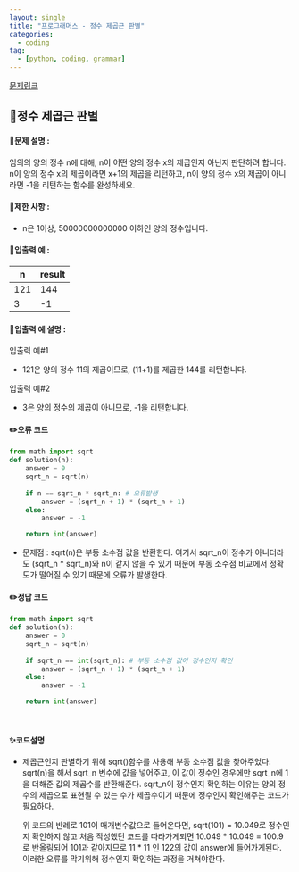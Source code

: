 ```yaml
---
layout: single
title: "프로그래머스 - 정수 제곱근 판별"
categories: 
  - coding
tag:
  - [python, coding, grammar]
--- 
```

[문제링크](https://school.programmers.co.kr/learn/courses/30/lessons/12934)  

## 📌정수 제곱근 판별

#### 📖문제 설명 :  
임의의 양의 정수 n에 대해, n이 어떤 양의 정수 x의 제곱인지 아닌지 판단하려 합니다.
n이 양의 정수 x의 제곱이라면 x+1의 제곱을 리턴하고, n이 양의 정수 x의 제곱이 아니라면 -1을 리턴하는 함수를 완성하세요.

#### 📖제한 사항 :  
- n은 1이상, 50000000000000 이하인 양의 정수입니다.
  
#### 📖입출력 예 : 

|n|result|
|---|---|
|121|144|
|3|-1|

#### 📖입출력 예 설명 : 

입출력 예#1
- 121은 양의 정수 11의 제곱이므로, (11+1)를 제곱한 144를 리턴합니다.

입출력 예#2
- 3은 양의 정수의 제곱이 아니므로, -1을 리턴합니다.

#### ✏️오류 코드
```python
from math import sqrt
def solution(n):
    answer = 0
    sqrt_n = sqrt(n)
    
    if n == sqrt_n * sqrt_n: # 오류발생 
        answer = (sqrt_n + 1) * (sqrt_n + 1)
    else:
        answer = -1

    return int(answer)
```

- 문제점 : sqrt(n)은 부동 소수점 값을 반환한다. 여기서 sqrt_n이 정수가 아니더라도 (sqrt_n * sqrt_n)와 n이 같지 않을 수 있기 때문에
  부동 소수점 비교에서 정확도가 떨어질 수 있기 때문에 오류가 발생한다. 

#### ✏️정답 코드
```python
from math import sqrt
def solution(n):
    answer = 0
    sqrt_n = sqrt(n)
    
    if sqrt_n == int(sqrt_n): # 부동 소수점 값이 정수인지 확인
        answer = (sqrt_n + 1) * (sqrt_n + 1)
    else:
        answer = -1

    return int(answer)
```

<br>

#### ✨코드설명
- 제곱근인지 판별하기 위해 sqrt()함수를 사용해 부동 소수점 값을 찾아주었다.
  sqrt(n)을 해서 sqrt_n 변수에 값을 넣어주고, 이 값이 정수인 경우에만 sqrt_n에 1을 더해준 값의 제곱수를 반환해준다.
  sqrt_n이 정수인지 확인하는 이유는 양의 정수의 제곱으로 표현될 수 있는 수가 제곱수이기 때문에 정수인지 확인해주는 코드가 필요하다.  

  위 코드의 반례로 101이 매개변수값으로 들어온다면, sqrt(101) = 10.049로 정수인지 확인하지 않고 처음 작성했던 코드를 따라가게되면
  10.049 * 10.049 = 100.9로 반올림되어 101과 같아지므로 11 * 11 인 122의 값이 answer에 들어가게된다.
  이러한 오류를 막기위해 정수인지 확인하는 과정을 거쳐야한다. 
  
